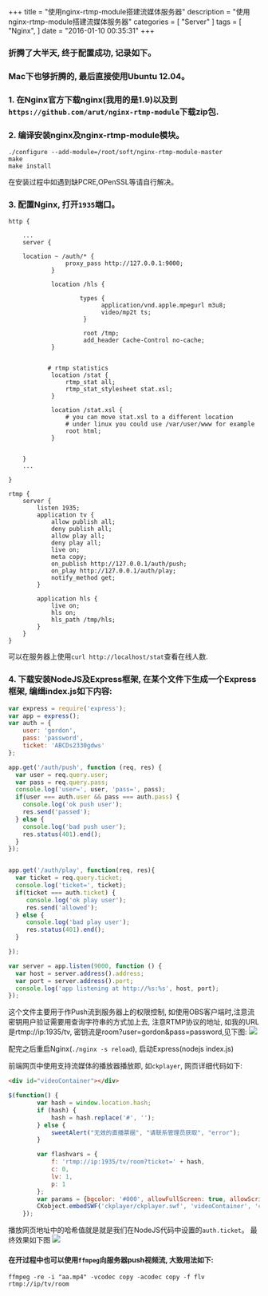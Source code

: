 +++
title = "使用nginx-rtmp-module搭建流媒体服务器"
description = "使用nginx-rtmp-module搭建流媒体服务器"
categories = [
    "Server"
]
tags = [
    "Nginx",
]
date = "2016-01-10 00:35:31"
+++

### 折腾了大半天, 终于配置成功, 记录如下。

### Mac下也够折腾的, 最后直接使用Ubuntu 12.04。

### 1. 在Nginx官方下载nginx(我用的是1.9)以及到`https://github.com/arut/nginx-rtmp-module`下载zip包.
### 2. 编译安装nginx及nginx-rtmp-module模块。
```shell
./configure --add-module=/root/soft/nginx-rtmp-module-master
make
make install
```
在安装过程中如遇到缺PCRE,OPenSSL等请自行解决。

### 3. 配置Nginx, 打开`1935`端口。
```shell
http {

    ...
    server {

    location ~ /auth/* {
                proxy_pass http://127.0.0.1:9000;
            }

            location /hls {

                    types {
                          application/vnd.apple.mpegurl m3u8;
                          video/mp2t ts;
                     }

                     root /tmp;
                     add_header Cache-Control no-cache;
            }


           # rtmp statistics
            location /stat {
                rtmp_stat all;
                rtmp_stat_stylesheet stat.xsl;
            }

            location /stat.xsl {
                # you can move stat.xsl to a different location
                # under linux you could use /var/user/www for example
                root html;
            }


    }
    ...

}

rtmp {
    server {
        listen 1935;
        application tv {
            allow publish all;
            deny publish all;
            allow play all;
            deny play all;
            live on;
            meta copy;
            on_publish http://127.0.0.1/auth/push;
            on_play http://127.0.0.1/auth/play;
            notify_method get;
        }

        application hls {
            live on;
            hls on;
            hls_path /tmp/hls;
        }
    }
}

```

可以在服务器上使用`curl http://localhost/stat`查看在线人数.

### 4. 下载安装NodeJS及Express框架, 在某个文件下生成一个Express框架, 编缉index.js如下内容:
```javascript
var express = require('express');
var app = express();
var auth = {
    user: 'gordon',
    pass: 'password',
    ticket: 'ABCDs2330gdws'
};

app.get('/auth/push', function (req, res) {
  var user = req.query.user;
  var pass = req.query.pass;
  console.log('user=', user, 'pass=', pass);
  if(user === auth.user && pass === auth.pass) {
    console.log('ok push user');
    res.send('passed');
  } else {
    console.log('bad push user');
    res.status(401).end();
  }
});


app.get('/auth/play', function(req, res){
  var ticket = req.query.ticket;
  console.log('ticket=', ticket);
  if(ticket === auth.ticket) {
     console.log('ok play user');
     res.send('allowed');
  } else {
     console.log('bad play user');
     res.status(401).end();
  }

});

var server = app.listen(9000, function () {
  var host = server.address().address;
  var port = server.address().port;
  console.log('app listening at http://%s:%s', host, port);
});

```


这个文件主要用于作Push流到服务器上的权限控制, 如使用OBS客户端时,注意流密钥用户验证需要用查询字符串的方式加上去, 注意RTMP协议的地址, 如我的URL是rtmp://ip:1935/tv, 密钥流是room?user=gordon&pass=password,见下图:
 ![](rtmp-01.png)

配完之后重启Nginx(`./nginx -s reload`), 启动Express(nodejs index.js)

前端网页中使用支持流媒体的播放器播放即, 如`ckplayer`, 网页详细代码如下:
```html
<div id="videoContainer"></div>
```

```javascript
$(function() {
        var hash = window.location.hash;
        if (hash) {
            hash = hash.replace('#', '');
        } else {
            sweetAlert("无效的直播票据", "请联系管理员获取", "error");
        }

        var flashvars = {
            f: 'rtmp://ip:1935/tv/room?ticket=' + hash,
            c: 0,
            lv: 1,
            p: 1
        };
        var params = {bgcolor: '#000', allowFullScreen: true, allowScriptAccess: 'always', wmode: 'transparent'};
        CKobject.embedSWF('ckplayer/ckplayer.swf', 'videoContainer', 'ckplayer_a1', '720', '480', flashvars, params);
    });
```

 播放网页地址中的哈希值就是就是我们在NodeJS代码中设置的`auth.ticket`。
 最终效果如下图
  ![](rtmp-02.png)

#### 在开过程中也可以使用`ffmpeg`向服务器push视频流, 大致用法如下:
```shell
ffmpeg -re -i "aa.mp4" -vcodec copy -acodec copy -f flv rtmp://ip/tv/room
```




